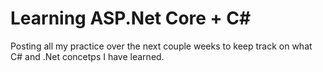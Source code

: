 # Learning ASP.Net Core + C#
Posting all my practice over the next couple weeks to keep track on what C# and .Net concetps I have learned.
